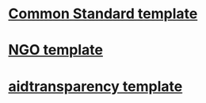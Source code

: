 

[Common Standard template][cs]
========
[NGO template][ngo]
========

[aidtransparency template][aid]
========


[cs]:http://www.aidtransparency.net/implementation/practical-steps-to-implementation
[ngo]:http://support.iatistandard.org/entries/23287146-The-Implementation-Schedule
[aid]:http://www.aidtransparency.net/wp-content/uploads/2011/04/IATI-Implementation-Schedule-TEMPLATE.xls

